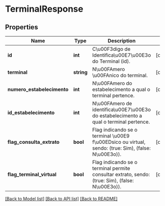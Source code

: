 # TerminalResponse

## Properties
Name | Type | Description | Notes
------------ | ------------- | ------------- | -------------
**id** | **int** | C\u00F3digo de Identifica\u00E7\u00E3o do Terminal (id). | [optional] 
**terminal** | **string** | N\u00FAmero \u00FAnico do terminal. | [optional] 
**numero_estabelecimento** | **int** | N\u00FAmero do estabelecimento a qual o terminal pertence. | [optional] 
**id_estabelecimento** | **int** | N\u00FAmero de identifica\u00E7\u00E3o do estabelecimento a qual o terminal pertence. | [optional] 
**flag_consulta_extrato** | **bool** | Flag indicando se o terminal \u00E9 f\u00EDsico ou virtual, sendo: (true: Sim), (false: N\u00E3o)). | [optional] 
**flag_terminal_virtual** | **bool** | Flag indicando se o terminal permite consultar extrato, sendo: (true: Sim), (false: N\u00E3o)). | [optional] 

[[Back to Model list]](../README.md#documentation-for-models) [[Back to API list]](../README.md#documentation-for-api-endpoints) [[Back to README]](../README.md)


